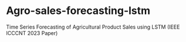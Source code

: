 # Agro-sales-forecasting-lstm
Time Series Forecasting of Agricultural Product Sales using LSTM (IEEE ICCCNT 2023 Paper)

